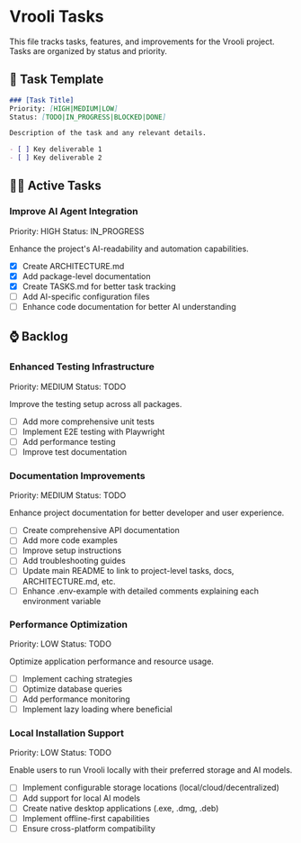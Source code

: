 # Vrooli Tasks

This file tracks tasks, features, and improvements for the Vrooli project. Tasks are organized by status and priority.

## 📄 Task Template
```markdown
### [Task Title]
Priority: [HIGH|MEDIUM|LOW]
Status: [TODO|IN_PROGRESS|BLOCKED|DONE]

Description of the task and any relevant details.

- [ ] Key deliverable 1
- [ ] Key deliverable 2
```

## 🏃‍♂️ Active Tasks

### Improve AI Agent Integration
Priority: HIGH
Status: IN_PROGRESS

Enhance the project's AI-readability and automation capabilities.

- [x] Create ARCHITECTURE.md
- [x] Add package-level documentation
- [x] Create TASKS.md for better task tracking
- [ ] Add AI-specific configuration files
- [ ] Enhance code documentation for better AI understanding

## ⌚ Backlog

### Enhanced Testing Infrastructure
Priority: MEDIUM
Status: TODO

Improve the testing setup across all packages.

- [ ] Add more comprehensive unit tests
- [ ] Implement E2E testing with Playwright
- [ ] Add performance testing
- [ ] Improve test documentation

### Documentation Improvements
Priority: MEDIUM
Status: TODO

Enhance project documentation for better developer and user experience.

- [ ] Create comprehensive API documentation
- [ ] Add more code examples
- [ ] Improve setup instructions
- [ ] Add troubleshooting guides
- [ ] Update main README to link to project-level tasks, docs, ARCHITECTURE.md, etc.
- [ ] Enhance .env-example with detailed comments explaining each environment variable

### Performance Optimization
Priority: LOW
Status: TODO

Optimize application performance and resource usage.

- [ ] Implement caching strategies
- [ ] Optimize database queries
- [ ] Add performance monitoring
- [ ] Implement lazy loading where beneficial

### Local Installation Support
Priority: LOW
Status: TODO

Enable users to run Vrooli locally with their preferred storage and AI models.

- [ ] Implement configurable storage locations (local/cloud/decentralized)
- [ ] Add support for local AI models
- [ ] Create native desktop applications (.exe, .dmg, .deb)
- [ ] Implement offline-first capabilities
- [ ] Ensure cross-platform compatibility
